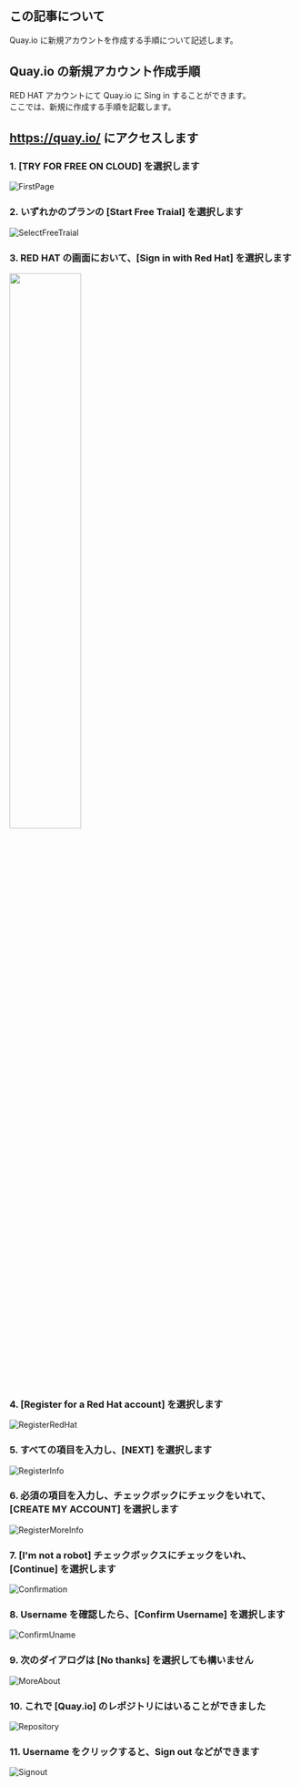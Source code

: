 ## この記事について

Quay.io に新規アカウントを作成する手順について記述します。

## Quay.io の新規アカウント作成手順

  RED HAT アカウントにて Quay.io に Sing in することができます。    
  ここでは、新規に作成する手順を記載します。  

## https://quay.io/ にアクセスします

### 1. [TRY FOR FREE ON CLOUD] を選択します  

![FirstPage](../../imgs/quay.io_account/FirstPage.jpg)

### 2. いずれかのプランの [Start Free Traial] を選択します

![SelectFreeTraial](../../imgs/quay.io_account/SelectPlan.jpg)

### 3. RED HAT の画面において、[Sign in with Red Hat] を選択します

<img src ="../../imgs/quay.io_account/SelectSignIn.jpg" width=50%>

### 4. [Register for a Red Hat account] を選択します

![RegisterRedHat](../../imgs/quay.io_account/SelectRegister.jpg)

### 5. すべての項目を入力し、[NEXT] を選択します

![RegisterInfo](../../imgs/quay.io_account/RegisterInfo.jpg)  

### 6. 必須の項目を入力し、チェックボックにチェックをいれて、[CREATE MY ACCOUNT] を選択します

![RegisterMoreInfo](../../imgs/quay.io_account/RegisterMoreInfo.jpg)  

### 7. [I'm not a robot] チェックボックスにチェックをいれ、[Continue] を選択します

![Confirmation](../../imgs/quay.io_account/Confirmation.jpg)  

### 8. Username を確認したら、[Confirm Username] を選択します  

![ConfirmUname](../../imgs/quay.io_account/ConfirmUname.jpg)  

### 9. 次のダイアログは [No thanks] を選択しても構いません

![MoreAbout](../../imgs/quay.io_account/MoreAbout.jpg)  

### 10. これで [Quay.io] のレポジトリにはいることができました

![Repository](../../imgs/quay.io_account/SignedIn.jpg)  

### 11. Username をクリックすると、Sign out などができます

![Signout](../../imgs/quay.io_account/SignedIn1.jpg)  
